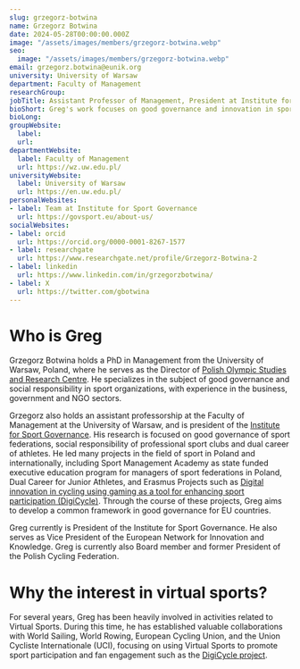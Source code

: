 ```yaml
---
slug: grzegorz-botwina
name: Grzegorz Botwina
date: 2024-05-28T00:00:00.000Z
image: "/assets/images/members/grzegorz-botwina.webp"
seo:
  image: "/assets/images/members/grzegorz-botwina.webp"
email: grzegorz.botwina@eunik.org
university: University of Warsaw
department: Faculty of Management
researchGroup: 
jobTitle: Assistant Professor of Management, President at Institute for Sport Governance
bioShort: Greg's work focuses on good governance and innovation in sport. He has experience in business, government and NGO sectors.
bioLong: 
groupWebsite:
  label: 
  url: 
departmentWebsite:
  label: Faculty of Management
  url: https://wz.uw.edu.pl/
universityWebsite:
  label: University of Warsaw
  url: https://en.uw.edu.pl/
personalWebsites:
- label: Team at Institute for Sport Governance
  url: https://govsport.eu/about-us/
socialWebsites:
- label: orcid
  url: https://orcid.org/0000-0001-8267-1577
- label: researchgate
  url: https://www.researchgate.net/profile/Grzegorz-Botwina-2
- label: linkedin
  url: https://www.linkedin.com/in/grzegorzbotwina/
- label: X
  url: https://twitter.com/gbotwina
---
```

<!-- g.botwina@uw.edu.pl -->
# Who is Greg
Grzegorz Botwina holds a PhD in Management from the University of Warsaw, Poland, where he serves as the Director of [Polish Olympic Studies and Research Centre](https://olympics.com/ioc/olympic-studies-centre/olympic-studies-in-the-world). He specializes in the subject of good governance and social responsibility in sport organizations, with experience in the business, government and NGO sectors. 

Grzegorz also holds an assistant professorship at the Faculty of Management at the University of Warsaw, and is president of the [Institute for Sport Governance](https://govsport.eu/). His research is focused on good governance of sport federations, social responsibility of professional sport clubs and dual career of athletes. He led many projects in the field of sport in Poland and internationally, including Sport Management Academy as state funded executive education program for managers of sport federations in Poland, Dual Career for Junior Athletes, and Erasmus Projects such as [Digital innovation in cycling using gaming as a tool for enhancing sport participation (DigiCycle)](https://ec.europa.eu/info/funding-tenders/opportunities/portal/screen/how-to-participate/org-details/891418361/project/101089668/program/43353764/details). Through the course of these projects, Greg aims to develop a common framework in good governance for EU countries.

Greg currently is President of the Institute for Sport Governance. He also serves as Vice President of the European Network for Innovation and Knowledge. Greg is currently also Board member and former President of the Polish Cycling Federation.

# Why the interest in virtual sports? 
For several years, Greg has been heavily involved in activities related to Virtual Sports. During this time, he has established valuable collaborations with World Sailing, World Rowing, European Cycling Union, and the Union Cycliste Internationale (UCI), focusing on using Virtual Sports to promote sport participation and fan engagement such as the [DigiCycle project](https://ec.europa.eu/info/funding-tenders/opportunities/portal/screen/how-to-participate/org-details/891418361/project/101089668/program/43353764/details).
